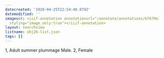 ```yaml
---
datecreated: '2020-04-25T22:54:40.879Z'
datemodified: ''
imagescr: <iiif-annotation annotationurl="/annotate/annotations/bf670e38-8747-11ea-8ff6-5254008afee6.json"
  styling="image_only:true"></iiif-annotation>
layout: searchview
listname: obj26-list.json
tags: []
---
```

1, Adult summer plummage Male. 2, Female